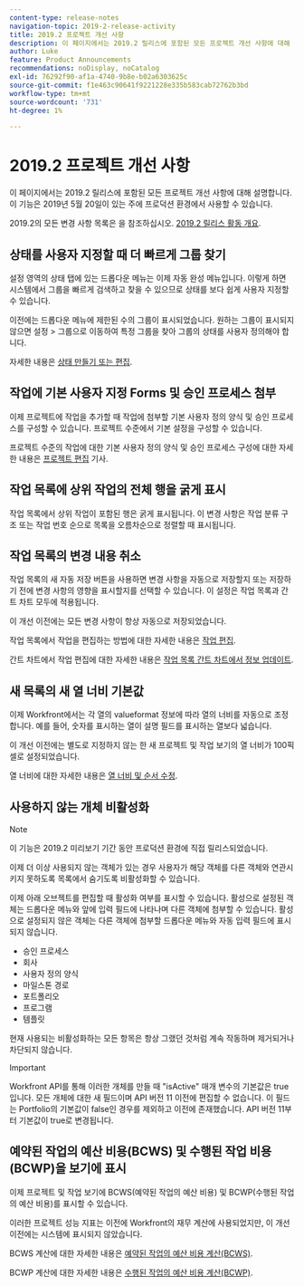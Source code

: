 ```yaml
---
content-type: release-notes
navigation-topic: 2019-2-release-activity
title: 2019.2 프로젝트 개선 사항
description: 이 페이지에서는 2019.2 릴리스에 포함된 모든 프로젝트 개선 사항에 대해 설명합니다. 이 기능은 2019년 5월 20일이 있는 주에 프로덕션 환경에서 사용할 수 있습니다.
author: Luke
feature: Product Announcements
recommendations: noDisplay, noCatalog
exl-id: 76292f90-af1a-4740-9b8e-b02a6303625c
source-git-commit: f1e463c90641f9221228e335b583cab72762b3bd
workflow-type: tm+mt
source-wordcount: '731'
ht-degree: 1%

---
```


# 2019.2 프로젝트 개선 사항

이 페이지에서는 2019.2 릴리스에 포함된 모든 프로젝트 개선 사항에 대해 설명합니다. 이 기능은 2019년 5월 20일이 있는 주에 프로덕션 환경에서 사용할 수 있습니다.

2019.2의 모든 변경 사항 목록은 을 참조하십시오. [2019.2 릴리스 활동 개요](../../../../product-announcements/product-releases/quarterly-release-archive/2019.2-release-activity/2019-2-release-activity-overview.md).

## 상태를 사용자 지정할 때 더 빠르게 그룹 찾기

설정 영역의 상태 탭에 있는 드롭다운 메뉴는 이제 자동 완성 메뉴입니다. 이렇게 하면 시스템에서 그룹을 빠르게 검색하고 찾을 수 있으므로 상태를 보다 쉽게 사용자 지정할 수 있습니다.

이전에는 드롭다운 메뉴에 제한된 수의 그룹이 표시되었습니다. 원하는 그룹이 표시되지 않으면 설정 > 그룹으로 이동하여 특정 그룹을 찾아 그룹의 상태를 사용자 정의해야 합니다.

자세한 내용은 [상태 만들기 또는 편집](../../../../administration-and-setup/customize-workfront/creating-custom-status-and-priority-labels/create-or-edit-a-status.md).

## 작업에 기본 사용자 지정 Forms 및 승인 프로세스 첨부

이제 프로젝트에 작업을 추가할 때 작업에 첨부할 기본 사용자 정의 양식 및 승인 프로세스를 구성할 수 있습니다. 프로젝트 수준에서 기본 설정을 구성할 수 있습니다.

프로젝트 수준의 작업에 대한 기본 사용자 정의 양식 및 승인 프로세스 구성에 대한 자세한 내용은 [프로젝트 편집](../../../../manage-work/projects/manage-projects/edit-projects.md) 기사.

## 작업 목록에 상위 작업의 전체 행을 굵게 표시

작업 목록에서 상위 작업이 포함된 행은 굵게 표시됩니다. 이 변경 사항은 작업 분류 구조 또는 작업 번호 순으로 목록을 오름차순으로 정렬할 때 표시됩니다.

## 작업 목록의 변경 내용 취소

작업 목록의 새 자동 저장 버튼을 사용하면 변경 사항을 자동으로 저장할지 또는 저장하기 전에 변경 사항의 영향을 표시할지를 선택할 수 있습니다. 이 설정은 작업 목록과 간트 차트 모두에 적용됩니다.

이 개선 이전에는 모든 변경 사항이 항상 자동으로 저장되었습니다.

작업 목록에서 작업을 편집하는 방법에 대한 자세한 내용은 [작업 편집](../../../../manage-work/tasks/manage-tasks/edit-tasks.md).

간트 차트에서 작업 편집에 대한 자세한 내용은 [작업 목록 간트 차트에서 정보 업데이트](../../../../manage-work/gantt-chart/use-the-gantt-chart/update-info-task-list-gantt.md).

## 새 목록의 새 열 너비 기본값

이제 Workfront에서는 각 열의 valueformat 정보에 따라 열의 너비를 자동으로 조정합니다. 예를 들어, 숫자를 표시하는 열이 설명 필드를 표시하는 열보다 넓습니다.

이 개선 이전에는 별도로 지정하지 않는 한 새 프로젝트 및 작업 보기의 열 너비가 100픽셀로 설정되었습니다.

열 너비에 대한 자세한 내용은 [열 너비 및 순서 수정](../../../../reports-and-dashboards/reports/reporting-elements/modify-column-width-order.md).

## 사용하지 않는 개체 비활성화

>[!NOTE]
>
>이 기능은 2019.2 미리보기 기간 동안 프로덕션 환경에 직접 릴리스되었습니다.

이제 더 이상 사용되지 않는 객체가 있는 경우 사용자가 해당 객체를 다른 객체와 연관시키지 못하도록 목록에서 숨기도록 비활성화할 수 있습니다.

이제 아래 오브젝트를 편집할 때 활성화 여부를 표시할 수 있습니다. 활성으로 설정된 객체는 드롭다운 메뉴와 앞에 입력 필드에 나타나며 다른 객체에 첨부할 수 있습니다. 활성으로 설정되지 않은 객체는 다른 객체에 첨부할 드롭다운 메뉴와 자동 입력 필드에 표시되지 않습니다.

* 승인 프로세스
* 회사
* 사용자 정의 양식
* 마일스톤 경로
* 포트폴리오
* 프로그램
* 템플릿

현재 사용되는 비활성화하는 모든 항목은 항상 그랬던 것처럼 계속 작동하며 제거되거나 차단되지 않습니다.

>[!IMPORTANT]
>
>Workfront API를 통해 이러한 개체를 만들 때 &quot;isActive&quot; 매개 변수의 기본값은 true입니다. 모든 개체에 대한 새 필드이며 API 버전 11 이전에 편집할 수 없습니다. 이 필드는 Portfolio의 기본값이 false인 경우를 제외하고 이전에 존재했습니다. API 버전 11부터 기본값이 true로 변경됩니다.

## 예약된 작업의 예산 비용(BCWS) 및 수행된 작업 비용(BCWP)을 보기에 표시

이제 프로젝트 및 작업 보기에 BCWS(예약된 작업의 예산 비용) 및 BCWP(수행된 작업의 예산 비용)를 표시할 수 있습니다.

이러한 프로젝트 성능 지표는 이전에 Workfront의 재무 계산에 사용되었지만, 이 개선 이전에는 시스템에 표시되지 않았습니다.

BCWS 계산에 대한 자세한 내용은 [예약된 작업의 예산 비용 계산(BCWS)](../../../../manage-work/projects/project-finances/calculate-bcws.md).

BCWP 계산에 대한 자세한 내용은 [수행된 작업의 예산 비용 계산(BCWP)](../../../../manage-work/projects/project-finances/calculate-bcwp.md).

